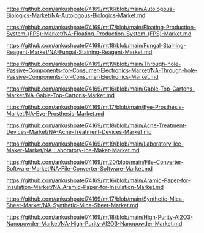 <p><a href="https://github.com/ankushpatel74169/mt16/blob/main/Autologous-Biologics-Market/NA-Autologous-Biologics-Market.md">https://github.com/ankushpatel74169/mt16/blob/main/Autologous-Biologics-Market/NA-Autologous-Biologics-Market.md</a></p><p><a href="https://github.com/ankushpatel74169/mt17/blob/main/Floating-Production-System-(FPS)-Market/NA-Floating-Production-System-(FPS)-Market.md">https://github.com/ankushpatel74169/mt17/blob/main/Floating-Production-System-(FPS)-Market/NA-Floating-Production-System-(FPS)-Market.md</a></p><p><a href="https://github.com/ankushpatel74169/mt18/blob/main/Fungal-Staining-Reagent-Market/NA-Fungal-Staining-Reagent-Market.md">https://github.com/ankushpatel74169/mt18/blob/main/Fungal-Staining-Reagent-Market/NA-Fungal-Staining-Reagent-Market.md</a></p><p><a href="https://github.com/ankushpatel74169/mt19/blob/main/Through-hole-Passive-Components-for-Consumer-Electronics-Market/NA-Through-hole-Passive-Components-for-Consumer-Electronics-Market.md">https://github.com/ankushpatel74169/mt19/blob/main/Through-hole-Passive-Components-for-Consumer-Electronics-Market/NA-Through-hole-Passive-Components-for-Consumer-Electronics-Market.md</a></p><p><a href="https://github.com/ankushpatel74169/mt16/blob/main/Gable-Top-Cartons-Market/NA-Gable-Top-Cartons-Market.md">https://github.com/ankushpatel74169/mt16/blob/main/Gable-Top-Cartons-Market/NA-Gable-Top-Cartons-Market.md</a></p><p><a href="https://github.com/ankushpatel74169/mt17/blob/main/Eye-Prosthesis-Market/NA-Eye-Prosthesis-Market.md">https://github.com/ankushpatel74169/mt17/blob/main/Eye-Prosthesis-Market/NA-Eye-Prosthesis-Market.md</a></p><p><a href="https://github.com/ankushpatel74169/mt18/blob/main/Acne-Treatment-Devices-Market/NA-Acne-Treatment-Devices-Market.md">https://github.com/ankushpatel74169/mt18/blob/main/Acne-Treatment-Devices-Market/NA-Acne-Treatment-Devices-Market.md</a></p><p><a href="https://github.com/ankushpatel74169/mt19/blob/main/Laboratory-Ice-Maker-Market/NA-Laboratory-Ice-Maker-Market.md">https://github.com/ankushpatel74169/mt19/blob/main/Laboratory-Ice-Maker-Market/NA-Laboratory-Ice-Maker-Market.md</a></p><p><a href="https://github.com/ankushpatel74169/mt20/blob/main/File-Converter-Software-Market/NA-File-Converter-Software-Market.md">https://github.com/ankushpatel74169/mt20/blob/main/File-Converter-Software-Market/NA-File-Converter-Software-Market.md</a></p><p><a href="https://github.com/ankushpatel74169/mt16/blob/main/Aramid-Paper-for-Insulation-Market/NA-Aramid-Paper-for-Insulation-Market.md">https://github.com/ankushpatel74169/mt16/blob/main/Aramid-Paper-for-Insulation-Market/NA-Aramid-Paper-for-Insulation-Market.md</a></p><p><a href="https://github.com/ankushpatel74169/mt17/blob/main/Synthetic-Mica-Sheet-Market/NA-Synthetic-Mica-Sheet-Market.md">https://github.com/ankushpatel74169/mt17/blob/main/Synthetic-Mica-Sheet-Market/NA-Synthetic-Mica-Sheet-Market.md</a></p><p><a href="https://github.com/ankushpatel74169/mt18/blob/main/High-Purity-Al2O3-Nanopowder-Market/NA-High-Purity-Al2O3-Nanopowder-Market.md">https://github.com/ankushpatel74169/mt18/blob/main/High-Purity-Al2O3-Nanopowder-Market/NA-High-Purity-Al2O3-Nanopowder-Market.md</a></p>
